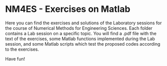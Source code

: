 # NM4ES - Exercises on Matlab
Here you can find the exercises and solutions of the Laboratory sessions for the course of Numerical Methods for Engineering Sciences. Each folder contains a Lab session on a specific topic. You will find a .pdf file with the text of the exercises, some Matlab functions implemented during the Lab session, and some Matlab scripts which test the proposed codes according to the exercises.

Have fun!
